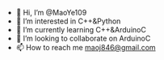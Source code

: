 - 👋 Hi, I’m @MaoYe109
- 👀 I’m interested in C++&Python
- 🌱 I’m currently learning C++&ArduinoC
- 💞️ I’m looking to collaborate on ArduinoC
- 📫 How to reach me maoj846@gmail.com

<!---
MaoYe109/MaoYe109 is a ✨ special ✨ repository because its `README.md` (this file) appears on your GitHub profile.
You can click the Preview link to take a look at your changes.
--->
